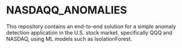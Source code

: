 # NASDAQQ_ANOMALIES
This repository contains an end-to-end solution for a simple anomaly detection application in the U.S. stock market, specifically QQQ and NASDAQ, using ML models such as IsolationForest.
